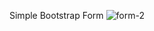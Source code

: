 Simple Bootstrap Form
![form-2](https://user-images.githubusercontent.com/37222497/66271163-82d18700-e878-11e9-980b-8b57bb22336b.JPG)
